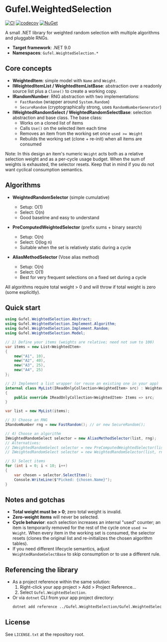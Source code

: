 # Gufel.WeightedSelection

[![CI](https://github.com/mahdiit/SampleWeightedSelection/actions/workflows/main.yml/badge.svg?branch=master)](https://github.com/mahdiit/SampleWeightedSelection/actions/workflows/main.yml) [![codecov](https://codecov.io/gh/mahdiit/SampleWeightedSelection/branch/master/graph/badge.svg)](https://codecov.io/gh/mahdiit/SampleWeightedSelection) [![NuGet](https://img.shields.io/nuget/v/Gufel.WeightedSelection.svg)](https://www.nuget.org/packages/Gufel.WeightedSelection/)




A small .NET library for weighted random selection with multiple algorithms and pluggable RNGs.

- **Target framework**: .NET 9.0
- **Namespaces**: `Gufel.WeightedSelection.*`

## Core concepts

- **WeightedItem**: simple model with `Name` and `Weight`.
- **IWeightedItemList / WeightedItemListBase**: abstraction over a readonly source list plus a `Clone()` to create a working copy.
- **IRandomNumber**: RNG abstraction with two implementations:
  - `FastRandom` (wrapper around `System.Random`)
  - `SecureRandom` (cryptographically strong, uses `RandomNumberGenerator`)
- **IWeightedRandomSelect / WeightedRandomSelectBase**: selection abstraction and base class. The base class:
  - Works on a cloned list of items
  - Calls `Use()` on the selected item each time
  - Removes an item from the working set once `used >= Weight`
  - Rebuilds the working set (clone + re-init) when all items are consumed

Note: In this design an item's numeric `Weight` acts both as a relative selection weight and as a per-cycle usage budget. When the sum of weights is exhausted, the selector resets. Keep that in mind if you do not want cyclical consumption semantics.

## Algorithms

- **WeightedRandomSelector** (simple cumulative)
  - Setup: O(1)
  - Select: O(n)
  - Good baseline and easy to understand

- **PreComputedWeightedSelector** (prefix sums + binary search)
  - Setup: O(n)
  - Select: O(log n)
  - Suitable when the set is relatively static during a cycle

- **AliasMethodSelector** (Vose alias method)
  - Setup: O(n)
  - Select: O(1)
  - Best for very frequent selections on a fixed set during a cycle

All algorithms require total weight > 0 and will throw if total weight is zero (some explicitly).

## Quick start

```csharp
using Gufel.WeightedSelection.Abstract;
using Gufel.WeightedSelection.Implement.Algorithm;
using Gufel.WeightedSelection.Implement.Random;
using Gufel.WeightedSelection.Model;

// 1) Define your items (weights are relative; need not sum to 100)
var items = new List<WeightedItem>
{
    new("A1", 10),
    new("A2", 40),
    new("A3", 25),
    new("A4", 25)
};

// 2) Implement a list wrapper (or reuse an existing one in your app)
internal class MyList(IReadOnlyCollection<WeightedItem> src) : WeightedItemListBase
{
    public override IReadOnlyCollection<WeightedItem> Items => src;
}

var list = new MyList(items);

// 3) Choose an RNG
IRandomNumber rng = new FastRandom(); // or new SecureRandom();

// 4) Choose an algorithm
IWeightedRandomSelect selector = new AliasMethodSelector(list, rng);
// Alternatives:
// IWeightedRandomSelect selector = new PreComputedWeightedSelector(list, rng);
// IWeightedRandomSelect selector = new WeightedRandomSelector(list, rng);

// 5) Select items
for (int i = 0; i < 10; i++)
{
    var chosen = selector.SelectItem();
    Console.WriteLine($"Picked: {chosen.Name}");
}
```

## Notes and gotchas

- **Total weight must be > 0**; zero total weight is invalid.
- **Zero-weight items** will never be selected.
- **Cycle behavior**: each selection increases an internal "used" counter; an item is temporarily removed for the rest of the cycle once `used >= Weight`. When every item in the working set is consumed, the selector resets (clones the original list and re-initializes the chosen algorithm tables).
- If you need different lifecycle semantics, adjust `WeightedRandomSelectBase` to skip consumption or to use a different rule.

## Referencing the library

- As a project reference within the same solution:
  1. Right-click your app project > Add > Project Reference…
  2. Select `Gufel.WeightedSelection`.
- Or via `dotnet` CLI from your app project directory:
  ```bash
  dotnet add reference ../Gufel.WeightedSelection/Gufel.WeightedSelection.csproj
  ```

## License

See `LICENSE.txt` at the repository root.
